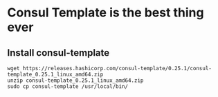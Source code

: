 # Consul Template is the best thing ever

## Install consul-template

    wget https://releases.hashicorp.com/consul-template/0.25.1/consul-template_0.25.1_linux_amd64.zip
    unzip consul-template_0.25.1_linux_amd64.zip
    sudo cp consul-template /usr/local/bin/


